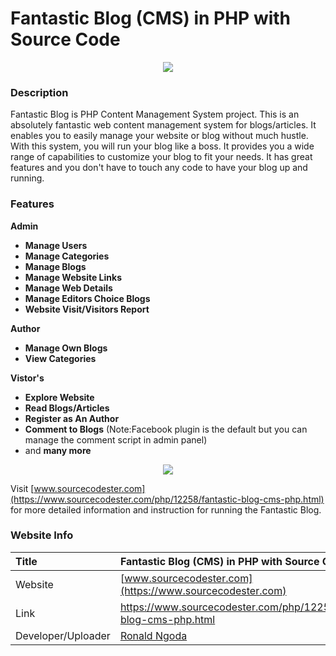 # Fantastic Blog (CMS) in PHP with Source Code
<div align="center">
	<img src="blogadmin.png" />
</div>

### Description
Fantastic Blog is PHP Content Management System project. This is an absolutely fantastic web content management system for blogs/articles. It enables you to easily manage your website or blog without much hustle. With this system, you will run your blog like a boss. It provides you a wide range of capabilities to customize your blog to fit your needs. It has great features and you don't have to touch any code to have your blog up and running.

### Features

<strong>Admin</strong>
<ul>
	<li><strong>Manage Users</strong></li>
	<li><strong>Manage Categories</strong></li>
	<li><strong>Manage Blogs</strong></li>
	<li><strong>Manage Website Links</strong></li>
	<li><strong>Manage Web Details</strong></li>
	<li><strong>Manage Editors Choice Blogs</strong></li>
	<li><strong>Website Visit/Visitors Report</strong></li>
</ul>
<strong>Author</strong>
<ul>
	<li><strong>Manage Own Blogs</strong></li>
	<li><strong>View Categories</strong></li>
</ul>
<strong>Vistor's</strong>
<ul>
	<li><strong>Explore Website</strong></li>
	<li><strong>Read Blogs/Articles</strong></li>
	<li><strong>Register as An Author</strong></li>
	<li><strong>Comment to Blogs</strong> (Note:Facebook plugin is the default but you can manage the comment script in admin panel)</li>
	<li>and <strong>many more</strong></li>
</ul>

<div align="center"><img src="fantasticblog.png" /></div>

Visit [www.sourcecodester.com](https://www.sourcecodester.com/php/12258/fantastic-blog-cms-php.html) for more detailed information and instruction for running the Fantastic Blog.

### Website Info
| Title | Fantastic Blog (CMS) in PHP with Source Code |
|:-----|:--------|
| Website | [www.sourcecodester.com](https://www.sourcecodester.com) |
| Link | https://www.sourcecodester.com/php/12258/fantastic-blog-cms-php.html |
| Developer/Uploader | [Ronald Ngoda](https://www.sourcecodester.com) |
